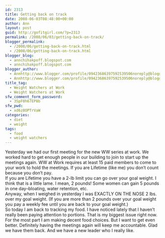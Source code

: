 ```yaml
---
id: 2313
title: Getting back on track
date: 2008-06-03T08:48:00+00:00
author: Ann
layout: post
guid: http://gofitgirl.com/?p=2313
permalink: /2008/06/03/getting-back-on-track/
blogger_permalink:
  - /2008/06/getting-back-on-track.html
  - /2008/06/getting-back-on-track.html
blogger_blog:
  - annchihakpoff.blogspot.com
  - annchihakpoff.blogspot.com
blogger_author:
  - Annhttp://www.blogger.com/profile/09423686397592539506noreply@blogger.com
  - Annhttp://www.blogger.com/profile/09423686397592539506noreply@blogger.com
title_tag:
  - Weight Watchers at Work
  - Weight Watchers at Work
sfw_comment_form_password:
  - 3SpF0h67EP8b
sfw_pwd:
  - xd6z8OPTrVaW
categories:
  - diet
  - weight
tags:
  - food
  - weight watchers
---
```

Yesterday we had our first meeting for the new WW series at work. We worked hard to get enough people in our building to join to start up the meetings again. WW at Work requires at least 15 paid members to come to your work to hold the meetings. If you are Lifetime (like me) you don&#8217;t count because you don&#8217;t pay.  
If you are Lifetime you have a 2-lb limit you can go over your goal weight. I think that is a little lame. I mean, 2 pounds! Some women can gain 5 pounds in one day&#8211;bloating, water retention, etc.  
Anyway, when I weighed in yesterday I was EXACTLY ON THE NOSE 2 lbs. over my goal weight. (If you are more than 2 pounds over your goal weight you pay a weekly fee until you are back to your goal weight.)  
So today I am back to tracking my food. I have noticed lately that I haven&#8217;t really been paying attention to portions. That is my biggest issue right now. For the most part I am making decent food choices. But I want to get even better. Definitely having the meetings again will keep me accountable. Glad we have them back. And we have a new leader who I really like.